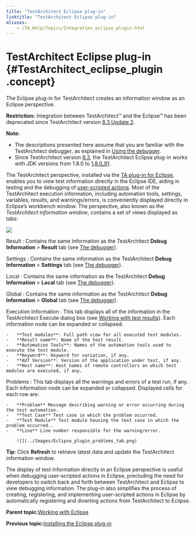 ```yaml
--- 
title: "TestArchitect Eclipse plug-in"
linktitle: "TestArchitect Eclipse plug-in"
aliases: 
    - /TA_Help/Topics/Integration_eclipse_plugin.html
---
```

# TestArchitect Eclipse plug-in {#TestArchitect_eclipse_plugin .concept}

The Eclipse plug-in for TestArchitect creates an information window as an Eclipse perspective.

**Restriction:** Integration between TestArchitect™ and the Eclipse™ has been deprecated since TestArchitect version [8.3 Update 2](../../TA_ReleaseNotes/DITA_source/Whats_New_8.3_update_2.html).

**Note:**

-   The descriptions presented here assume that you are familiar with the TestArchitect debugger, as explained in [Using the debugger](Debugging_the_debugger.html).
-   Since TestArchitect version [8.3](../../TA_ReleaseNotes/DITA_source/Whats_New_Windows_8.3.html), the TestArchitect Eclipse plug-in works with JDK versions from 1.8.0 to [1.8.0\_91](http://www.oracle.com/technetwork/java/javase/8u91-relnotes-2949462.html).

The TestArchitect perspective, installed via the [TA plug-in for Eclipse](Integration_install_eclipse_plugin.html), enables you to view test information directly in the Eclipse IDE, aiding in testing and the debugging of [user-scripted actions](../../TA_Glossary/Topics/glossaryScriptedAction.html). Most of the TestArchitect execution information, including automation tools, settings, variables, results, and warnings/errors, is conveniently displayed directly in Eclipse’s workbench window. The perspective, also known as the *TestArchitect information window*, contains a set of views displayed as tabs:

![](../Images/Eclipse_plugin_execution_info_tab.png)

Result
:   Contains the same information as the TestArchitect **Debug Information** \> **Result** tab \(see [The debugger](Debugging_the_debugger.md#section_fzj_jjk_dl)\).

Settings
:   Contains the same information as the TestArchitect **Debug Information** \> **Settings** tab \(see [The debugger](Debugging_the_debugger.md#section_fzj_jjk_dl)\).

Local
:   Contains the same information as the TestArchitect **Debug Information** \> **Local** tab \(see [The debugger](Debugging_the_debugger.md#section_fzj_jjk_dl)\).

Global
:   Contains the same information as the TestArchitect **Debug Information** \> **Global** tab \(see [The debugger](Debugging_the_debugger.md#section_fzj_jjk_dl)\).

Execution Information
:   This tab displays all of the information in the TestArchitect Execute dialog box \(see [Working with test results](Test_result.html)\). Each information node can be expanded or collapsed.

    -   **Test modules**: Full path view for all executed test modules.
    -   **Result name**: Name of the test result.
    -   **Automation Tools**: Names of the automation tools used to execute the test module.
    -   **Keyword**: Keyword for variation, if any.
    -   **AUT Version**: Version of the application under test, if any.
    -   **Host name**: Host names of remote controllers on which test modules are executed, if any.

Problems
:   This tab displays all the warnings and errors of a test run, if any. Each information node can be expanded or collapsed. Displayed cells for each row are:

    -   **Problem** Message describing warning or error occurring during the test automation.
    -   **Test Case** Test case in which the problem occurred.
    -   **Test Module** Test module housing the test case in which the problem occurred..
    -   **Line** Line number responsible for the warning/error.

        ![](../Images/Eclipse_plugin_problems_tab.png)


**Tip:** Click **Refresh** to retrieve latest data and update the TestArchitect information window.

The display of test information directly in an Eclipse perspective is useful when debugging user-scripted actions in Eclipse, precluding the need for developers to switch back and forth between TestArchitect and Eclipse to view debugging information. The plug-in also simplifies the process of creating, registering, and implementing user-scripted actions in Eclipse by automatically registering and diverting actions from TestArchitect to Eclipse.

**Parent topic:**[Working with Eclipse](../../TA_Help/Topics/Integration_eclipse_intro.html)

**Previous topic:**[Installing the Eclipse plug-in](../../TA_Help/Topics/Integration_install_eclipse_plugin.html)


